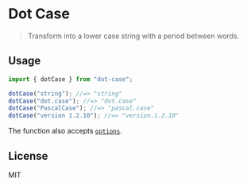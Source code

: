 # Dot Case

> Transform into a lower case string with a period between words.

## Usage

```js
import { dotCase } from "dot-case";

dotCase("string"); //=> "string"
dotCase("dot.case"); //=> "dot.case"
dotCase("PascalCase"); //=> "pascal.case"
dotCase("version 1.2.10"); //=> "version.1.2.10"
```

The function also accepts [`options`](https://github.com/denosaurs/gutenberg#options).

## License

MIT
